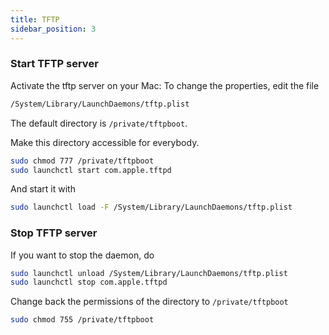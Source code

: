 ```yaml
---
title: TFTP
sidebar_position: 3
---
```


### Start TFTP server
Activate the tftp server on your Mac:
To change the properties, edit the file
```bash
/System/Library/LaunchDaemons/tftp.plist
```

The default directory is `/private/tftpboot`.

Make this directory accessible for everybody.
```bash
sudo chmod 777 /private/tftpboot
sudo launchctl start com.apple.tftpd
```

And start it with
```bash
sudo launchctl load -F /System/Library/LaunchDaemons/tftp.plist
```

### Stop TFTP server
If you want to stop the daemon, do
```bash
sudo launchctl unload /System/Library/LaunchDaemons/tftp.plist
sudo launchctl stop com.apple.tftpd
```

Change back the permissions of the directory to `/private/tftpboot`
```bash
sudo chmod 755 /private/tftpboot
```
